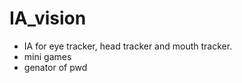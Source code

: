 # IA_vision

+ IA for eye tracker, head tracker and mouth tracker. 
+ mini games 
+ genator of pwd 
